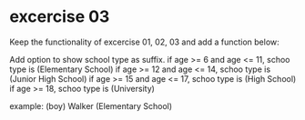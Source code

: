 # excercise 03

Keep the functionality of excercise 01, 02, 03 and add a function below:

Add option to show school type as suffix.
if age >= 6 and age <= 11, schoo type is (Elementary School)
if age >= 12 and age <= 14, schoo type is (Junior High School)
if age >= 15 and age <= 17, schoo type is (High School)
if age >= 18, schoo type is (University)

example: (boy) Walker (Elementary School)